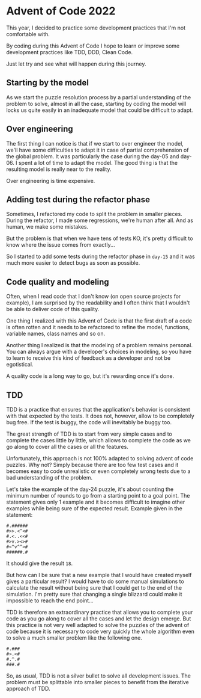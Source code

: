 # Advent of Code 2022

This year, I decided to practice some development practices that I'm not comfortable with.

By coding during this Advent of Code I hope to learn or improve some development practices like TDD, DDD, Clean Code.

Just let try and see what will happen during this journey.

## Starting by the model

As we start the puzzle resolution process by a partial understanding of the problem to solve, almost in all the case, starting by coding the model will locks us quite easily in an inadequate model that could be difficult to adapt.


## Over engineering

The first thing I can notice is that if we start to over engineer the model, we'll have some difficulties to adapt it in case of partial comprehension of the global problem.
It was particularly the case during the day-05 and day-06.
I spent a lot of time to adapt the model.
The good thing is that the resulting model is really near to the reality.

Over engineering is time expensive.


## Adding test during the refactor phase

Sometimes, I refactored my code to split the problem in smaller pieces.
During the refactor, I made some regressions, we're human after all. And as human, we make some mistakes.

But the problem is that when we have tens of tests KO, it's pretty difficult to know where the issue comes from exactly...

So I started to add some tests during the refactor phase in `day-15` and it was much more easier to detect bugs as soon as possible.


## Code quality and modeling

Often, when I read code that I don't know (on open source projects for example), I am surprised by the readability and I often think that I wouldn't be able to deliver code of this quality.

One thing I realized with this Advent of Code is that the first draft of a code is often rotten and it needs to be refactored to refine the model, functions, variable names, class names and so on.

Another thing I realized is that the modeling of a problem remains personal.
You can always argue with a developer's choices in modeling, so you have to learn to receive this kind of feedback as a developer and not be egotistical.

A quality code is a long way to go, but it's rewarding once it's done.

## TDD

TDD is a practice that ensures that the application's behavior is consistent with that expected by the tests.
It does not, however, allow to be completely bug free.
If the test is buggy, the code will inevitably be buggy too.

The great strength of TDD is to start from very simple cases and to complete the cases little by little, which allows to complete the code as we go along to cover all the cases or all the features.

Unfortunately, this approach is not 100% adapted to solving advent of code puzzles.
Why not? Simply because there are too few test cases and it becomes easy to code unrealistic or even completely wrong tests due to a bad understanding of the problem.

Let's take the example of the day-24 puzzle, it's about counting the minimum number of rounds to go from a starting point to a goal point.
The statement gives only 1 example and it becomes difficult to imagine other examples while being sure of the expected result.
Example given in the statement:
```
#.######
#>>.<^<#
#.<..<<#
#>v.><>#
#<^v^^>#
######.#
```
It should give the result `18`.

But how can I be sure that a new example that I would have created myself gives a particular result?
I would have to do some manual simulations to calculate the result without being sure that I could get to the end of the simulation.
I'm pretty sure that changing a single blizzard could make it impossible to reach the end point...

TDD is therefore an extraordinary practice that allows you to complete your code as you go along to cover all the cases and let the design emerge.
But this practice is not very well adapted to solve the puzzles of the advent of code because it is necessary to code very quickly the whole algorithm even to solve a much smaller problem like the following one.
```
#.###
#>.<#
#.^.#
###.#
```

So, as usual, TDD is not a silver bullet to solve all development issues.
The problem must be splittable into smaller pieces to benefit from the iterative approach of TDD.